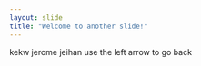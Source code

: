 ```yaml
---
layout: slide
title: "Welcome to another slide!"
---
```

kekw jerome jeihan
use the left arrow to go back
